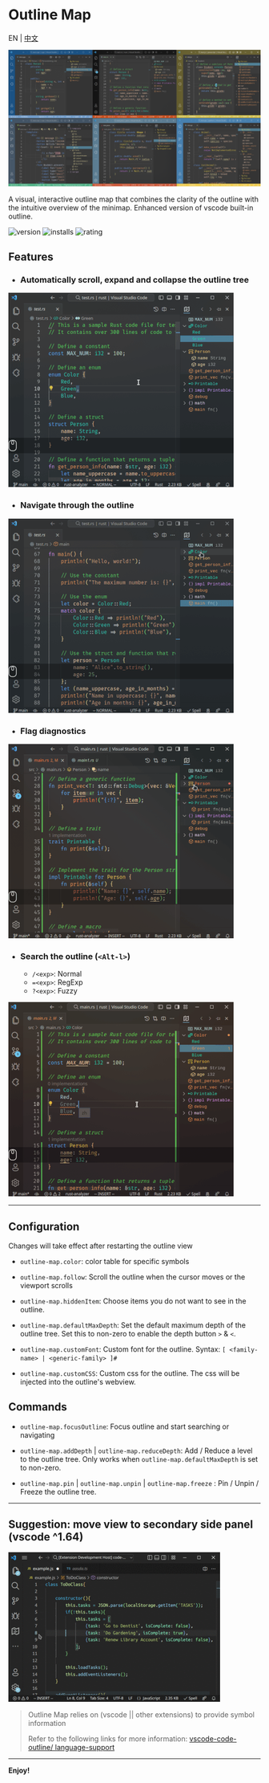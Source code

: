 # Outline Map

EN | [中文](README_ZH_CN.md)

![overview](screenshots/overview.png)

A visual, interactive outline map that combines the clarity of the outline with the intuitive overview of the minimap. Enhanced version of vscode built-in outline.

![version](https://img.shields.io/visual-studio-marketplace/v/gerrnperl.outline-map?color=8bf7c7&logo=visualstudio&style=flat-square)
![installs](https://img.shields.io/visual-studio-marketplace/i/gerrnperl.outline-map?color=56b6c2&logo=visualstudiocode&style=flat-square)
![rating](https://img.shields.io/visual-studio-marketplace/stars/gerrnperl.outline-map?color=97dbf3&style=flat-square)


## Features

- ### Automatically scroll, expand and collapse the outline tree
![follow](screenshots/follow.gif)
- ### Navigate through the outline
![navigation](screenshots/nav.gif)
- ### Flag diagnostics
![Flag diagnostics](screenshots/diagnostics.gif)
- ### Search the outline (`<Alt-l>`)
    - `/<exp>`: Normal
    - `=<exp>`: RegExp
    - `?<exp>`: Fuzzy

![Search](screenshots/search.gif)

---

## Configuration
Changes will take effect after restarting the outline view
- `outline-map.color`: color table for specific symbols

- `outline-map.follow`: Scroll the outline when the cursor moves or the viewport scrolls

- `outline-map.hiddenItem`: Choose items you do not want to see in the outline.

- `outline-map.defaultMaxDepth`: Set the default maximum depth of the outline tree. Set this to non-zero to enable the depth button `>` & `<`.

- `outline-map.customFont`: Custom font for the outline. Syntax: `[ <family-name> | <generic-family> ]#`
  
- `outline-map.customCSS`: Custom css for the outline. The css will be injected into the outline's webview.

## Commands
- `outline-map.focusOutline`: Focus outline and start searching or navigating

- `outline-map.addDepth` | `outline-map.reduceDepth`: Add / Reduce a level to the outline tree. Only works when `outline-map.defaultMaxDepth` is set to non-zero.
  
- `outline-map.pin` | `outline-map.unpin` | `outline-map.freeze` : Pin / Unpin / Freeze the outline tree.

---

## Suggestion: move view to secondary side panel (vscode ^1.64)
![Initialize settings](images/init.gif)

> Outline Map relies on (vscode || other extensions) to provide symbol information
> 
>  Refer to the following links for more information: [vscode-code-outline/  language-support](https://github.com/patrys/vscode-code-outline#language-support)

---

**Enjoy!**
